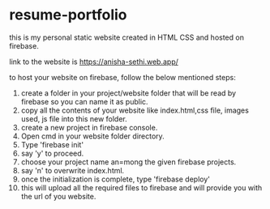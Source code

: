 # resume-portfolio
this is my personal static website created in HTML CSS and hosted on firebase.

link to the website is https://anisha-sethi.web.app/

to host your website on firebase, follow the below mentioned steps:

1. create a folder in your project/website folder that will be read by firebase so you can name it as public.
2. copy all the contents of your website like index.html,css file, images used, js file into this new folder.
3. create a new project in firebase console.
3. Open cmd in your website folder directory.
4. Type 'firebase init'
5. say 'y' to proceed.
6. choose your project name an=mong the given firebase projects.
7. say 'n' to overwrite index.html.
8. once the initialization is complete, type 'firebase deploy'
9. this will upload all the required files to firebase and will provide you with the url of you website.


